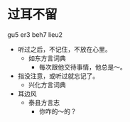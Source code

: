 





# 过耳不留
gu5 er3 beh7 lieu2
+ 听过之后，不记住，不放在心里。
  * 如东方言词典
    - 每次跟他交待事情，他总是～。
+ 指没注意，或听过就忘记了。
  * 兴化方言词典
+ 耳边风
  * 泰县方言志
    - 你咋的～的？

